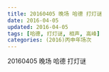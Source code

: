 ```yaml
---
title: 20160405 晚场 哈德 打灯谜
date: 2016-04-05
updated: 2016-04-05
tags: [哈德, 打灯谜, 相声, 高峰] 
categories: (2016)丙申年场次 
---
```

20160405 晚场 哈德 打灯谜
